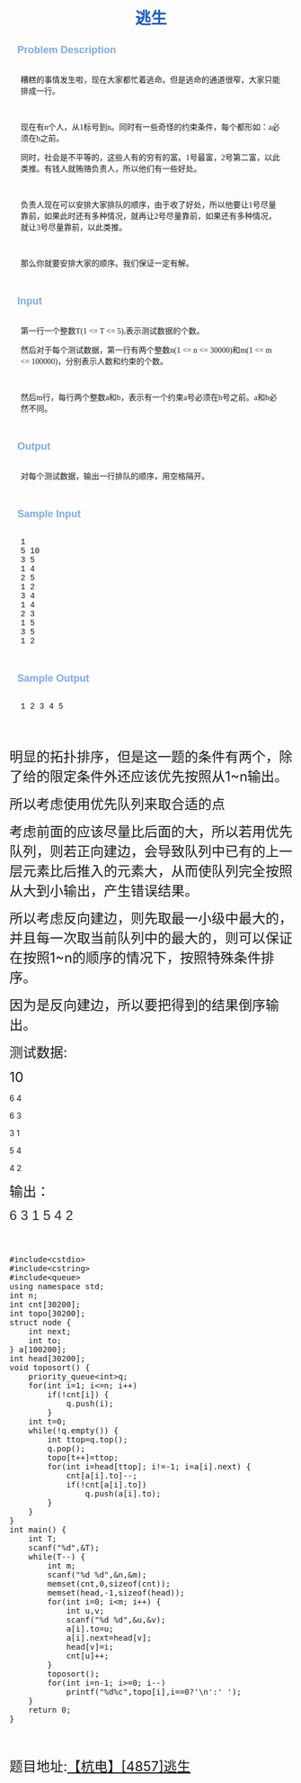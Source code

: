 
<h1 style="color:rgb(26,92,200); text-align:center; font-family:'Times New Roman'">
逃生</h1>
<div class="panel_title" align="left" style="height:38px; padding:0px 14px; color:rgb(124,169,237); font-size:18px; font-family:Arial; font-weight:bold">
Problem Description</div>
<div class="panel_content" style="height:auto; margin:0px; padding:0px 20px; font-size:14px; font-family:'Times New Roman'">
糟糕的事情发生啦，现在大家都忙着逃命。但是逃命的通道很窄，大家只能排成一行。<br>
<br>
现在有n个人，从1标号到n。同时有一些奇怪的约束条件，每个都形如：a必须在b之前。<br>
同时，社会是不平等的，这些人有的穷有的富。1号最富，2号第二富，以此类推。有钱人就贿赂负责人，所以他们有一些好处。<br>
<br>
负责人现在可以安排大家排队的顺序，由于收了好处，所以他要让1号尽量靠前，如果此时还有多种情况，就再让2号尽量靠前，如果还有多种情况，就让3号尽量靠前，以此类推。<br>
<br>
那么你就要安排大家的顺序。我们保证一定有解。<span style="font-size:14px; background-color:initial">&nbsp;</span></div>
<div class="panel_content" style="height:auto; margin:0px; padding:0px 20px; font-size:14px; font-family:'Times New Roman'">
<span style="font-size:14px; background-color:initial"><br>
</span></div>
<div class="panel_title" align="left" style="height:38px; padding:0px 14px; color:rgb(124,169,237); font-size:18px; font-family:Arial; font-weight:bold">
Input</div>
<div class="panel_content" style="height:auto; margin:0px; padding:0px 20px; font-size:14px; font-family:'Times New Roman'">
第一行一个整数T(1 &lt;= T &lt;= 5),表示测试数据的个数。<br>
然后对于每个测试数据，第一行有两个整数n(1 &lt;= n &lt;= 30000)和m(1 &lt;= m &lt;= 100000)，分别表示人数和约束的个数。<br>
<br>
然后m行，每行两个整数a和b，表示有一个约束a号必须在b号之前。a和b必然不同。</div>
<div class="panel_bottom" style="height:auto; margin:0px; font-family:'Times New Roman'; font-size:14px">
&nbsp;</div>
<div class="panel_title" align="left" style="height:38px; padding:0px 14px; color:rgb(124,169,237); font-size:18px; font-family:Arial; font-weight:bold">
Output</div>
<div class="panel_content" style="height:auto; margin:0px; padding:0px 20px; font-size:14px; font-family:'Times New Roman'">
对每个测试数据，输出一行排队的顺序，用空&#26684;隔开。</div>
<div class="panel_bottom" style="height:auto; margin:0px; font-family:'Times New Roman'; font-size:14px">
&nbsp;</div>
<div class="panel_title" align="left" style="height:38px; padding:0px 14px; color:rgb(124,169,237); font-size:18px; font-family:Arial; font-weight:bold">
Sample Input</div>
<div class="panel_content" style="height:auto; margin:0px; padding:0px 20px; font-size:14px; font-family:'Times New Roman'">
<pre style="word-wrap:break-word; white-space:pre-wrap; margin-top:0px; margin-bottom:0px"><div style="font-family:'Courier New',Courier,monospace">1
5 10
3 5
1 4
2 5
1 2
3 4
1 4
2 3
1 5
3 5
1 2</div></pre>
</div>
<div class="panel_bottom" style="height:auto; margin:0px; font-family:'Times New Roman'; font-size:14px">
&nbsp;</div>
<div class="panel_title" align="left" style="height:38px; padding:0px 14px; color:rgb(124,169,237); font-size:18px; font-family:Arial; font-weight:bold">
Sample Output</div>
<div class="panel_content" style="height:auto; margin:0px; padding:0px 20px; font-size:14px; font-family:'Times New Roman'">
<pre style="word-wrap:break-word; white-space:pre-wrap; margin-top:0px; margin-bottom:0px"><div style="font-family:'Courier New',Courier,monospace">1 2 3 4 5</div><div style="font-family:'Courier New',Courier,monospace">
</div><div style="font-family:'Courier New',Courier,monospace">
</div></pre>
</div>
<p><span style="font-size:24px">明显的拓扑排序，但是这一题的条件有两个，除了给的限定条件外还应该优先按照从1~n输出。</span></p>
<p><span style="font-size:24px">所以考虑使用优先队列来取合适的点</span></p>
<p><span style="font-size:24px">考虑前面的应该尽量比后面的大，所以若用优先队列，则若正向建边，会导致队列中已有的上一层元素比后推入的元素大，从而使队列完全按照从大到小输出，产生错误结果。</span></p>
<p><span style="font-size:24px">所以考虑反向建边，则先取最一小级中最大的，并且每一次取当前队列中的最大的，则可以保证在按照1~n的顺序的情况下，按照特殊条件排序。</span></p>
<p><span style="font-size:24px">因为是反向建边，所以要把得到的结果倒序输出。</span></p>
<p><span style="font-size:24px">测试数据:</span></p>
<p><span style="font-size:24px">10<br>
6 4<br>
6 3<br>
3 1<br>
5 4<br>
4 2<br>
</span></p>
<p><span style="font-size:24px">输出：</span></p>
<p><span style="font-size:24px"><span style="color:rgb(54,46,43); font-family:Arial; line-height:26px">6 3 1 5 4 2</span><br>
</span></p>
<p><span style="font-size:24px"><br>
</span></p>
<p><span style="font-size:24px"></span><pre code_snippet_id="1812593" snippet_file_name="blog_20160806_1_304511"  name="code" class="cpp">#include&lt;cstdio&gt;
#include&lt;cstring&gt;
#include&lt;queue&gt;
using namespace std;
int n;
int cnt[30200];
int topo[30200];
struct node {
	int next;
	int to;
} a[100200];
int head[30200];
void toposort() {
	priority_queue&lt;int&gt;q;
	for(int i=1; i&lt;=n; i++)
		if(!cnt[i]) {
			q.push(i);
		}
	int t=0;
	while(!q.empty()) {
		int ttop=q.top();
		q.pop();
		topo[t++]=ttop;
		for(int i=head[ttop]; i!=-1; i=a[i].next) {
			cnt[a[i].to]--;
			if(!cnt[a[i].to])
				q.push(a[i].to);
		}
	}
}
int main() {
	int T;
	scanf(&quot;%d&quot;,&amp;T);
	while(T--) {
		int m;
		scanf(&quot;%d %d&quot;,&amp;n,&amp;m);
		memset(cnt,0,sizeof(cnt));
		memset(head,-1,sizeof(head));
		for(int i=0; i&lt;m; i++) {
			int u,v;
			scanf(&quot;%d %d&quot;,&amp;u,&amp;v);
			a[i].to=u;
			a[i].next=head[v];
			head[v]=i;
			cnt[u]++;
		}
		toposort();
		for(int i=n-1; i&gt;=0; i--)
			printf(&quot;%d%c&quot;,topo[i],i==0?&#39;\n&#39;:&#39; &#39;);
	}
	return 0;
}</pre></p>
<p><span style="font-size:24px"><br>
</span></p>
<p><span style="font-size:24px">题目地址:<a target="_blank" href="http://acm.hdu.edu.cn/showproblem.php?pid=4857">【杭电】[4857]逃生</a></span></p>
